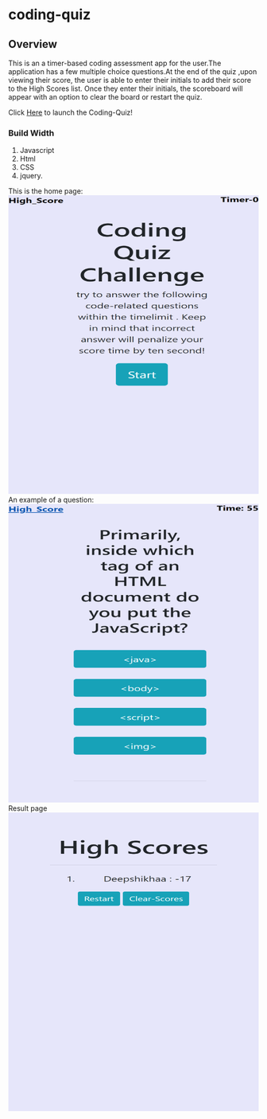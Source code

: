 # coding-quiz

## Overview

This is an a timer-based coding assessment app for the user.The application has a few multiple choice questions.At the end of the quiz ,upon viewing their score, the user is able to enter their initials to add their score to the High Scores list. Once they enter their initials, the scoreboard will appear with an option to clear the board or restart the quiz.
 

Click [Here](https://deepshikhasingh90.github.io/coding-quiz/) to launch the Coding-Quiz!


### Build Width
1. Javascript
2. Html
3. CSS
4. jquery.

This is the home page:<br>
<img src="/Image/homepage.png" width="800" height="600"><br>
An example of a question:<br>
<img src="/Image/Coding-Question.png" width="800" height="600"><br>
Result page <br>
<img src="/Image/result.png" width="800 " height="600"><br>

